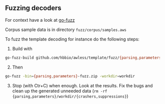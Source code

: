 ## Fuzzing decoders

For context have a look at [go-fuzz](https://github.com/dvyukov/go-fuzz)

Corpus sample data is in directory `fuzz/corpus/samples.aws`

To fuzz the template decoding for instance do the following steps:

1. Build with

```sh
go-fuzz-build github.com/hbbio/awless/template/fuzz/{parsing,parameters}
```

2. Then

```sh
go-fuzz -bin={parsing,parameters}-fuzz.zip -workdir=workdir
```

3. Stop (with Ctr+C) when enough. Look at the results. Fix the bugs and clean up the generated unneeded data (`rm -rf {parsing,parameters}/workdir/{crashers,suppressions}`)
